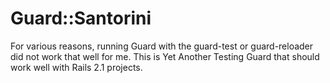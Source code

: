 # Guard::Santorini

For various reasons, running Guard with the guard-test or guard-reloader did not work that well for me. This is Yet Another Testing Guard that should work well with Rails 2.1 projects.

